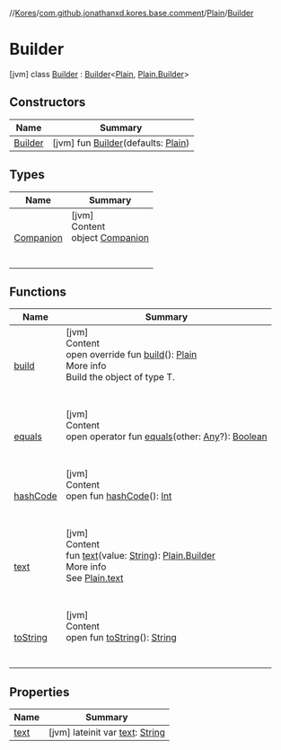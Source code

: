 //[Kores](../../../index.md)/[com.github.jonathanxd.kores.base.comment](../../index.md)/[Plain](../index.md)/[Builder](index.md)



# Builder  
 [jvm] class [Builder](index.md) : [Builder](../../../com.github.jonathanxd.kores.builder/-builder/index.md)<[Plain](../index.md), [Plain.Builder](index.md)>    


## Constructors  
  
|  Name|  Summary| 
|---|---|
| <a name="com.github.jonathanxd.kores.base.comment/Plain.Builder/Builder/#com.github.jonathanxd.kores.base.comment.Plain/PointingToDeclaration/"></a>[Builder](-builder.md)| <a name="com.github.jonathanxd.kores.base.comment/Plain.Builder/Builder/#com.github.jonathanxd.kores.base.comment.Plain/PointingToDeclaration/"></a> [jvm] fun [Builder](-builder.md)(defaults: [Plain](../index.md))   <br>


## Types  
  
|  Name|  Summary| 
|---|---|
| <a name="com.github.jonathanxd.kores.base.comment/Plain.Builder.Companion///PointingToDeclaration/"></a>[Companion](-companion/index.md)| <a name="com.github.jonathanxd.kores.base.comment/Plain.Builder.Companion///PointingToDeclaration/"></a>[jvm]  <br>Content  <br>object [Companion](-companion/index.md)  <br><br><br>


## Functions  
  
|  Name|  Summary| 
|---|---|
| <a name="com.github.jonathanxd.kores.base.comment/Plain.Builder/build/#/PointingToDeclaration/"></a>[build](build.md)| <a name="com.github.jonathanxd.kores.base.comment/Plain.Builder/build/#/PointingToDeclaration/"></a>[jvm]  <br>Content  <br>open override fun [build](build.md)(): [Plain](../index.md)  <br>More info  <br>Build the object of type T.  <br><br><br>
| <a name="kotlin/Any/equals/#kotlin.Any?/PointingToDeclaration/"></a>[equals](../../../com.github.jonathanxd.kores.util/-simple-resolver/index.md#%5Bkotlin%2FAny%2Fequals%2F%23kotlin.Any%3F%2FPointingToDeclaration%2F%5D%2FFunctions%2F-427383591)| <a name="kotlin/Any/equals/#kotlin.Any?/PointingToDeclaration/"></a>[jvm]  <br>Content  <br>open operator fun [equals](../../../com.github.jonathanxd.kores.util/-simple-resolver/index.md#%5Bkotlin%2FAny%2Fequals%2F%23kotlin.Any%3F%2FPointingToDeclaration%2F%5D%2FFunctions%2F-427383591)(other: [Any](https://kotlinlang.org/api/latest/jvm/stdlib/kotlin/-any/index.html)?): [Boolean](https://kotlinlang.org/api/latest/jvm/stdlib/kotlin/-boolean/index.html)  <br><br><br>
| <a name="kotlin/Any/hashCode/#/PointingToDeclaration/"></a>[hashCode](../../../com.github.jonathanxd.kores.util/-simple-resolver/index.md#%5Bkotlin%2FAny%2FhashCode%2F%23%2FPointingToDeclaration%2F%5D%2FFunctions%2F-427383591)| <a name="kotlin/Any/hashCode/#/PointingToDeclaration/"></a>[jvm]  <br>Content  <br>open fun [hashCode](../../../com.github.jonathanxd.kores.util/-simple-resolver/index.md#%5Bkotlin%2FAny%2FhashCode%2F%23%2FPointingToDeclaration%2F%5D%2FFunctions%2F-427383591)(): [Int](https://kotlinlang.org/api/latest/jvm/stdlib/kotlin/-int/index.html)  <br><br><br>
| <a name="com.github.jonathanxd.kores.base.comment/Plain.Builder/text/#kotlin.String/PointingToDeclaration/"></a>[text](text.md)| <a name="com.github.jonathanxd.kores.base.comment/Plain.Builder/text/#kotlin.String/PointingToDeclaration/"></a>[jvm]  <br>Content  <br>fun [text](text.md)(value: [String](https://kotlinlang.org/api/latest/jvm/stdlib/kotlin/-string/index.html)): [Plain.Builder](index.md)  <br>More info  <br>See [Plain.text](../text.md)  <br><br><br>
| <a name="kotlin/Any/toString/#/PointingToDeclaration/"></a>[toString](../../../com.github.jonathanxd.kores.util/-simple-resolver/index.md#%5Bkotlin%2FAny%2FtoString%2F%23%2FPointingToDeclaration%2F%5D%2FFunctions%2F-427383591)| <a name="kotlin/Any/toString/#/PointingToDeclaration/"></a>[jvm]  <br>Content  <br>open fun [toString](../../../com.github.jonathanxd.kores.util/-simple-resolver/index.md#%5Bkotlin%2FAny%2FtoString%2F%23%2FPointingToDeclaration%2F%5D%2FFunctions%2F-427383591)(): [String](https://kotlinlang.org/api/latest/jvm/stdlib/kotlin/-string/index.html)  <br><br><br>


## Properties  
  
|  Name|  Summary| 
|---|---|
| <a name="com.github.jonathanxd.kores.base.comment/Plain.Builder/text/#/PointingToDeclaration/"></a>[text](text.md)| <a name="com.github.jonathanxd.kores.base.comment/Plain.Builder/text/#/PointingToDeclaration/"></a> [jvm] lateinit var [text](text.md): [String](https://kotlinlang.org/api/latest/jvm/stdlib/kotlin/-string/index.html)   <br>

